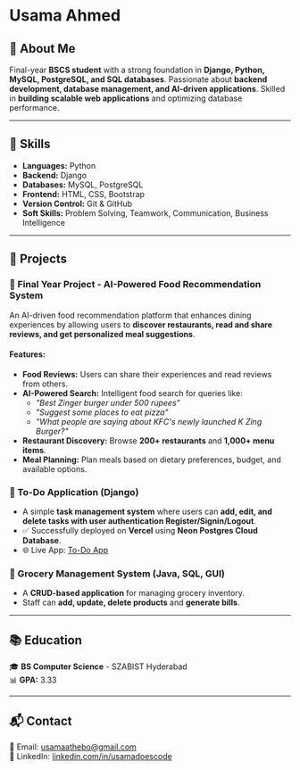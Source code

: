 # Usama Ahmed

## 🚀 About Me
Final-year **BSCS student** with a strong foundation in **Django, Python, MySQL, PostgreSQL, and SQL databases**. Passionate about **backend development, database management, and AI-driven applications**. Skilled in **building scalable web applications** and optimizing database performance.

---

## 📌 Skills
- **Languages:** Python  
- **Backend:** Django  
- **Databases:** MySQL, PostgreSQL  
- **Frontend:** HTML, CSS, Bootstrap  
- **Version Control:** Git & GitHub  
- **Soft Skills:** Problem Solving, Teamwork, Communication, Business Intelligence  

---

## 📂 Projects

### 🔹 Final Year Project - AI-Powered Food Recommendation System
An AI-driven food recommendation platform that enhances dining experiences by allowing users to **discover restaurants, read and share reviews, and get personalized meal suggestions**.

#### Features:
- **Food Reviews:** Users can share their experiences and read reviews from others.
- **AI-Powered Search:** Intelligent food search for queries like:
  - *"Best Zinger burger under 500 rupees"*
  - *"Suggest some places to eat pizza"*
  - *"What people are saying about KFC's newly launched K Zing Burger?"*
- **Restaurant Discovery:** Browse **200+ restaurants** and **1,000+ menu items**.
- **Meal Planning:** Plan meals based on dietary preferences, budget, and available options.

### 🔹 To-Do Application (Django)
- A simple **task management system** where users can **add, edit, and delete tasks with user authentication Register/Signin/Logout**.
- ✅ Successfully deployed on **Vercel** using **Neon Postgres Cloud Database**.  
- 🌐 Live App: [To-Do App](https://whatdoing-usamadoescodes-projects.vercel.app/)

### 🔹 Grocery Management System (Java, SQL, GUI)
- A **CRUD-based application** for managing grocery inventory.
- Staff can **add, update, delete products** and **generate bills**.

---

## 📚 Education
🎓 **BS Computer Science** - SZABIST Hyderabad  
📊 **GPA:** 3.33  

---

## 📬 Contact
📧 Email: [usamaathebo@gmail.com](mailto:usamaathebo@gmail.com)  
🔗 LinkedIn: [linkedin.com/in/usamadoescode](https://linkedin.com/in/usamadoescode)

